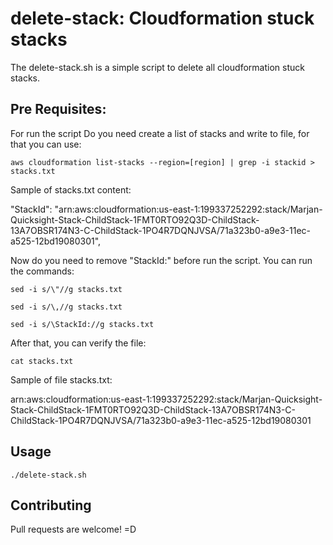 # delete-stack: Cloudformation stuck stacks

The delete-stack.sh is a simple script to delete all cloudformation stuck stacks. 

## Pre Requisites:

For run the script Do you need create a list of stacks and write to file, for that you can use:

```
aws cloudformation list-stacks --region=[region] | grep -i stackid > stacks.txt
```

Sample of stacks.txt content: 

"StackId": "arn:aws:cloudformation:us-east-1:199337252292:stack/Marjan-Quicksight-Stack-ChildStack-1FMT0RTO92Q3D-ChildStack-13A7OBSR174N3-C-ChildStack-1PO4R7DQNJVSA/71a323b0-a9e3-11ec-a525-12bd19080301", 

Now do you need to remove "StackId:" before run the script. You can run the commands:

````
sed -i s/\"//g stacks.txt 
````

````
sed -i s/\,//g stacks.txt
````

```
sed -i s/\StackId://g stacks.txt
```

After that, you can verify the file:


```
cat stacks.txt 
```

Sample of file stacks.txt:

arn:aws:cloudformation:us-east-1:199337252292:stack/Marjan-Quicksight-Stack-ChildStack-1FMT0RTO92Q3D-ChildStack-13A7OBSR174N3-C-ChildStack-1PO4R7DQNJVSA/71a323b0-a9e3-11ec-a525-12bd19080301

## Usage

```
./delete-stack.sh
```

## Contributing
Pull requests are welcome! =D

